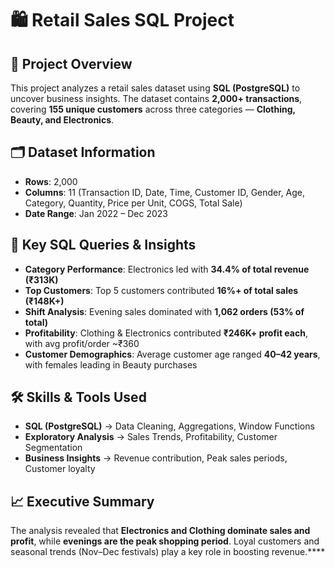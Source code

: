 # 🛍️ **Retail Sales SQL Project**
## 📌 **Project Overview**
This project analyzes a retail sales dataset using **SQL (PostgreSQL)** to uncover business insights. The dataset contains **2,000+ transactions**, covering **155 unique customers** across three categories — **Clothing, Beauty, and Electronics**.

## **🗂️ Dataset Information**
- **Rows**: 2,000
- **Columns**: 11 (Transaction ID, Date, Time, Customer ID, Gender, Age, Category, Quantity, Price per Unit, COGS, Total Sale)
- **Date Range**: Jan 2022 – Dec 2023

## 🔑 **Key SQL Queries & Insights**
- **Category Performance**: Electronics led with **34.4% of total revenue (₹313K)**
- **Top Customers**: Top 5 customers contributed **16%+ of total sales (₹148K+)**
- **Shift Analysis**: Evening sales dominated with **1,062 orders (53% of total)**
- **Profitability**: Clothing & Electronics contributed **₹246K+ profit each**, with avg profit/order ~₹360
- **Customer Demographics**: Average customer age ranged **40–42 years**, with females leading in Beauty purchases

## 🛠️ **Skills & Tools Used**
- **SQL (PostgreSQL)** → Data Cleaning, Aggregations, Window Functions
- **Exploratory Analysis** → Sales Trends, Profitability, Customer Segmentation
- **Business Insights** → Revenue contribution, Peak sales periods, Customer loyalty

## 📈 **Executive Summary**
The analysis revealed that **Electronics and Clothing dominate sales and profit**, while **evenings are the peak shopping period**. Loyal customers and seasonal trends (Nov–Dec festivals) play a key role in boosting revenue.****
